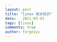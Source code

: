 ```yaml
---
layout: post
title: "linux 相关知识"
date:   2021-05-01
tags: [linux]
comments: true
author: forge1yc 
---
```


# 
